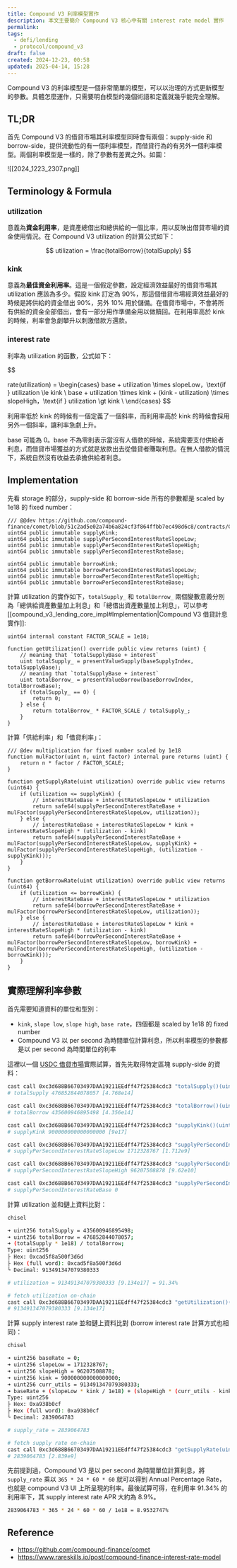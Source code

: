 ```yaml
---
title: Compound V3 利率模型實作
description: 本文主要簡介 Compound V3 核心中有關 interest rate model 實作
permalink: 
tags:
  - defi/lending
  - protocol/compound_v3
draft: false
created: 2024-12-23, 00:58
updated: 2025-04-14, 15:28
---
```

Compound V3 的利率模型是一個非常簡單的模型，可以以治理的方式更新模型的參數。具體怎麼運作，只需要明白模型的幾個術語和定義就幾乎能完全理解。

## TL;DR

首先 Compound V3 的借貸市場其利率模型同時會有兩個：supply-side 和 borrow-side，提供流動性的有一個利率模型，而借貸行為的有另外一個利率模型。兩個利率模型是一樣的，除了參數有差異之外。如圖：

![[2024_1223_2307.png]]

## Terminology & Formula

### utilization

意義為**資金利用率**，是資產總借出和總供給的一個比率，用以反映出借貸市場的資金使用情況。在 Compound V3 utilization 的計算公式如下：

$$
utilization = \frac{totalBorrow}{totalSupply}
$$

### kink

意義為**最佳資金利用率**。這是一個假定參數，設定經濟效益最好的借貸市場其 utilization 應該為多少。假設 kink 訂定為 90%，那這個借貸市場經濟效益最好的時候是將供給的資金借出 90%，另外 10% 用於儲備。在借貸市場中，不會將所有供給的資金全部借出，會有一部分用作準備金用以做贖回。在利用率高於 kink 的時候，利率會急劇攀升以刺激借款方還款。

### interest rate

利率為 utilization 的函數，公式如下：

$$

rate(utilization) =  \begin{cases}
base + utilization \times slopeLow，\text{if } utilization \le kink \\
base + utilization \times kink + (kink - utilization) \times slopeHigh，\text{if } utilization \gt kink \\
\end{cases}
$$

利用率低於 kink 的時候有一個定義了一個斜率，而利用率高於 kink 的時候會採用另外一個斜率，讓利率急劇上升。

base 可能為 0。base 不為零則表示當沒有人借款的時候，系統需要支付供給者利息，而借貸市場獲益的方式就是放款出去從借貸者賺取利息。在無人借款的情況下，系統自然沒有收益去承擔供給者利息。

## Implementation

先看 storage 的部分，supply-side 和 borrow-side 所有的參數都是 scaled by 1e18 的 fixed number：

```solidity
/// @@dev https://github.com/compound-finance/comet/blob/51c2ad5e02a74b6a824cf3f864ffbb7ec498d6c8/contracts/Comet.sol#L13
uint64 public immutable supplyKink;
uint64 public immutable supplyPerSecondInterestRateSlopeLow;
uint64 public immutable supplyPerSecondInterestRateSlopeHigh;
uint64 public immutable supplyPerSecondInterestRateBase;

uint64 public immutable borrowKink;
uint64 public immutable borrowPerSecondInterestRateSlopeLow;
uint64 public immutable borrowPerSecondInterestRateSlopeHigh;
uint64 public immutable borrowPerSecondInterestRateBase;
```

計算 utilization 的實作如下，`totalSupply_` 和 `totalBorrow_` 兩個變數意義分別為「總供給資產數量加上利息」和「總借出資產數量加上利息」，可以參考 [[compound_v3_lending_core_impl#Implementation|Compound V3 借貸計息實作]]:

```solidity
uint64 internal constant FACTOR_SCALE = 1e18;

function getUtilization() override public view returns (uint) {
    // meaning that `totalSupplyBase + interest`
    uint totalSupply_ = presentValueSupply(baseSupplyIndex, totalSupplyBase);
    // meaning that `totalSupplyBase + interest`
    uint totalBorrow_ = presentValueBorrow(baseBorrowIndex, totalBorrowBase);
    if (totalSupply_ == 0) {
        return 0;
    } else {
        return totalBorrow_ * FACTOR_SCALE / totalSupply_;
    }
}
```

計算「供給利率」和「借貸利率」：

```solidity
/// @dev multiplication for fixed number scaled by 1e18
function mulFactor(uint n, uint factor) internal pure returns (uint) {
    return n * factor / FACTOR_SCALE;
}

function getSupplyRate(uint utilization) override public view returns (uint64) {
    if (utilization <= supplyKink) {
        // interestRateBase + interestRateSlopeLow * utilization
        return safe64(supplyPerSecondInterestRateBase + mulFactor(supplyPerSecondInterestRateSlopeLow, utilization));
    } else {
        // interestRateBase + interestRateSlopeLow * kink + interestRateSlopeHigh * (utilization - kink)
        return safe64(supplyPerSecondInterestRateBase + mulFactor(supplyPerSecondInterestRateSlopeLow, supplyKink) + mulFactor(supplyPerSecondInterestRateSlopeHigh, (utilization - supplyKink)));
    }
}

function getBorrowRate(uint utilization) override public view returns (uint64) {
    if (utilization <= borrowKink) {
        // interestRateBase + interestRateSlopeLow * utilization
        return safe64(borrowPerSecondInterestRateBase + mulFactor(borrowPerSecondInterestRateSlopeLow, utilization));
    } else {
        // interestRateBase + interestRateSlopeLow * kink + interestRateSlopeHigh * (utilization - kink)
        return safe64(borrowPerSecondInterestRateBase + mulFactor(borrowPerSecondInterestRateSlopeLow, borrowKink) + mulFactor(borrowPerSecondInterestRateSlopeHigh, (utilization - borrowKink)));
    }
}
```

## 實際理解利率參數

首先需要知道資料的單位和型別：
- `kink`, `slope low`, `slope high`, `base rate`，四個都是 scaled by 1e18 的 fixed number
- Compound V3 以 per second 為時間單位計算利息，所以利率模型的參數都是以 per second 為時間單位的利率

這裡以一個 [USDC 借貸市場](https://app.compound.finance/markets/usdc-mainnet)實際試算，首先先取得特定區塊 supply-side 的資料：

```bash
cast call 0xc3d688B66703497DAA19211EEdff47f25384cdc3 "totalSupply()(uint256)" --block 21466495 --rpc-url mainnet
# totalSupply 476852844078057 [4.768e14]

cast call 0xc3d688B66703497DAA19211EEdff47f25384cdc3 "totalBorrow()(uint256)" --block 21466495 --rpc-url mainnet
# totalBorrow 435600946895498 [4.356e14]

cast call 0xc3d688B66703497DAA19211EEdff47f25384cdc3 "supplyKink()(uint256)" --block 21466495 --rpc-url mainnet
# supplyKink 900000000000000000 [9e17]

cast call 0xc3d688B66703497DAA19211EEdff47f25384cdc3 "supplyPerSecondInterestRateSlopeLow()(uint256)" --block 21466495 --rpc-url mainnet
# supplyPerSecondInterestRateSlopeLow 1712328767 [1.712e9]

cast call 0xc3d688B66703497DAA19211EEdff47f25384cdc3 "supplyPerSecondInterestRateSlopeHigh()(uint256)" --block 21466495 --rpc-url mainnet
# supplyPerSecondInterestRateSlopeHigh 96207508878 [9.62e10]

cast call 0xc3d688B66703497DAA19211EEdff47f25384cdc3 "supplyPerSecondInterestRateBase()(uint256)" --block 21466495 --rpc-url mainnet
# supplyPerSecondInterestRateBase 0
```

計算 utilization 並和鏈上資料比對：

```bash
chisel

➜ uint256 totalSupply = 435600946895498;
➜ uint256 totalBorrow = 476852844078057;
➜ (totalSupply * 1e18) / totalBorrow;
Type: uint256
├ Hex: 0xcad5f8a500f3d6d
├ Hex (full word): 0xcad5f8a500f3d6d
└ Decimal: 913491347079380333

# utilization = 913491347079380333 [9.134e17] = 91.34%
```

```bash
# fetch utilization on-chain
cast call 0xc3d688B66703497DAA19211EEdff47f25384cdc3 "getUtilization()(uint256)" --block 21466495 --rpc-url mainnet
# 913491347079380333 [9.134e17]
```

計算 supply interest rate 並和鏈上資料比對 (borrow interest rate 計算方式也相同)：

```bash
chisel

➜ uint256 baseRate = 0;
➜ uint256 slopeLow = 1712328767;
➜ uint256 slopeHigh = 96207508878;
➜ uint256 kink = 900000000000000000;
➜ uint256 curr_utils = 913491347079380333;
➜ baseRate + (slopeLow * kink / 1e18) + (slopeHigh * (curr_utils - kink) / 1e18)
Type: uint256
├ Hex: 0xa938b0cf
├ Hex (full word): 0xa938b0cf
└ Decimal: 2839064783

# supply_rate = 2839064783
```

```bash
# fetch supply rate on-chain
cast call 0xc3d688B66703497DAA19211EEdff47f25384cdc3 "getSupplyRate(uint256)(uint256)" 913491347079380333  --block 21466495 --rpc-url mainnet
# 2839064783 [2.839e9]
```

先前提到過，Compound V3 是以 per second 為時間單位計算利息，將 `supply_rate` 乘以 `365 * 24 * 60 * 60` 就可以得到 Annual Percentage Rate，也就是 compound V3 UI 上所呈現的利率。最後試算可得，在利用率 91.34% 的利用率下，其 supply interest rate APR 大約為 8.9%。

```bash
2839064783 * 365 * 24 * 60 * 60 / 1e18 = 8.9532747%
```

## Reference

- https://github.com/compound-finance/comet
- https://www.rareskills.io/post/compound-finance-interest-rate-model
